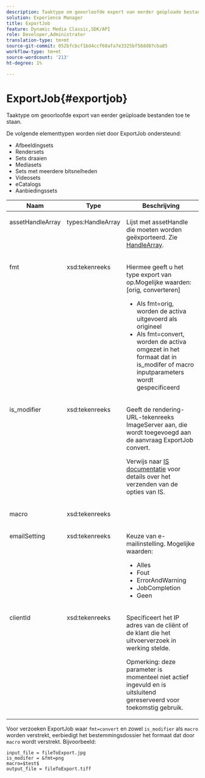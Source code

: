 ```yaml
---
description: Taaktype om geoorloofde export van eerder geüploade bestanden toe te staan.
solution: Experience Manager
title: ExportJob
feature: Dynamic Media Classic,SDK/API
role: Developer,Administrator
translation-type: tm+mt
source-git-commit: 052bfcbcf1bd4ccf60afa7e3325bf58dd07cba85
workflow-type: tm+mt
source-wordcount: '213'
ht-degree: 1%

---
```



# ExportJob{#exportjob}

Taaktype om geoorloofde export van eerder geüploade bestanden toe te staan.

De volgende elementtypen worden niet door ExportJob ondersteund:

* Afbeeldingsets
* Rendersets
* Sets draaien
* Mediasets
* Sets met meerdere bitsnelheden
* Videosets
* eCatalogs
* Aanbiedingssets

<table id="table_D8F3FD30D15648BFA5B980D3DC0A5AB1"> 
 <thead> 
  <tr> 
   <th colname="col1" class="entry"> Naam </th> 
   <th colname="col2" class="entry"> Type </th> 
   <th colname="col3" class="entry"> Beschrijving </th> 
  </tr> 
 </thead>
 <tbody> 
  <tr valign="top"> 
   <td colname="col1"> <p> <span class="codeph"> <span class="varname"> assetHandleArray</span> </span> </p> </td> 
   <td colname="col2"> <p> <span class="codeph"> types:HandleArray</span> </p> </td> 
   <td colname="col3" valign="top"> <p>Lijst met <span class="codeph"> assetHandle</span> die moeten worden geëxporteerd. Zie <a href="../../types/c-data-types/r-handle-array.md#reference-1b93fefb5477459faf9253b54349b5f9" type="reference" format="dita" scope="local"> HandleArray</a>. </p> </td> 
  </tr> 
  <tr valign="top"> 
   <td colname="col1"> <p> <span class="codeph"> <span class="varname"> fmt</span> </span> </p> </td> 
   <td colname="col2"> <p> <span class="codeph"> xsd:tekenreeks  </span> </p> </td> 
   <td colname="col3"> <p>Hiermee geeft u het type export van <span class="codeph"> op.Mogelijke waarden</span>: [orig, converteren] </p> <p> 
     <ul id="ul_16EF4B14100C4C7AA464CA9CF7F11D1C"> 
      <li id="li_DAB2844CC55145C88A18A1F8EC4527F9">Als <span class="codeph"> fmt=orig</span>, worden de activa uitgevoerd als origineel </li> 
      <li id="li_07F2F8D159934D889FDC1022AB12B564">Als <span class="codeph"> fmt=convert</span>, worden de activa omgezet in het formaat dat in <span class="codeph"> is_modifer</span> of <span class="codeph"> macro</span> inputparameters wordt gespecificeerd </li> 
     </ul> </p> </td> 
  </tr> 
  <tr valign="top"> 
   <td colname="col1"> <p> <span class="codeph"> <span class="varname"> is_modifier</span> </span> </p> </td> 
   <td colname="col2"> <p> <span class="codeph"> xsd:tekenreeks  </span> </p> </td> 
   <td colname="col3"> <p>Geeft de rendering-URL-tekenreeks <span class="codeph"> ImageServer</span> aan, die wordt toegevoegd aan de aanvraag ExportJob <span class="codeph"> convert</span>. </p> <p>Verwijs naar <a href="https://experienceleague.adobe.com/docs/dynamic-media-developer-resources/image-serving-api/home.html" scope="external" format="html"> IS documentatie</a> voor details over het verzenden van de opties van IS. </p> </td> 
  </tr> 
  <tr valign="top"> 
   <td colname="col1"> <p> <span class="codeph"> <span class="varname"> macro</span> </span> </p> </td> 
   <td colname="col2"> <p> <span class="codeph"> xsd:tekenreeks  </span> </p> </td> 
   <td colname="col3"> <p></p> </td> 
  </tr> 
  <tr valign="top"> 
   <td colname="col1"> <p> <span class="codeph"> <span class="varname"> emailSetting</span> </span> </p> </td> 
   <td colname="col2"> <p> <span class="codeph"> xsd:tekenreeks  </span> </p> </td> 
   <td colname="col3"> <p>Keuze van e-mailinstelling. Mogelijke waarden: </p> <p> 
     <ul id="ul_0EEDAE11B7CD4C53A6E4B2B8CB2CF730"> 
      <li id="li_F235F93828594ED78C6D464440F953FF"> <span class="codeph"> Alles</span> </li> 
      <li id="li_59E14E7EBFA64432A5FAC15DA21A0521"> <span class="codeph"> Fout</span> </li> 
      <li id="li_BFE0B52CADD14CC1BA1AF42AB0AA1CE1"> <span class="codeph"> ErrorAndWarning</span> </li> 
      <li id="li_BE3AA67E14FB487B8B9CD6EF3D58824C"> <span class="codeph"> JobCompletion</span> </li> 
      <li id="li_409C68AD0D244975BFB86B08609E0146"> <span class="codeph"> Geen</span> </li> 
     </ul> </p> </td> 
  </tr> 
  <tr valign="top"> 
   <td colname="col1"> <p> <span class="codeph"> <span class="varname"> clientId</span> </span> </p> </td> 
   <td colname="col2"> <p> <span class="codeph"> xsd:tekenreeks  </span> </p> </td> 
   <td colname="col3"> <p>Specificeert het IP adres van de cliënt of de klant die het uitvoerverzoek in werking stelde. </p> <p> <p>Opmerking:  deze parameter is momenteel niet actief ingevuld en is uitsluitend gereserveerd voor toekomstig gebruik. </p> </p> </td> 
  </tr> 
 </tbody> 
</table>

Voor verzoeken ExportJob waar `fmt=convert` en zowel `is_modifier` als `macro` worden verstrekt, eerbiedigt het bestemmingsdossier het formaat dat door `macro` wordt verstrekt. Bijvoorbeeld:

```
input_file = fileToExport.jpg
is_modifer = &fmt=png
macro=$test$ 
output_file = fileToExport.tiff
```


